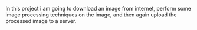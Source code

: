 In this project i am going to download an image from internet, perform some image processing techniques on the image, and then again upload the processed image to a server.
